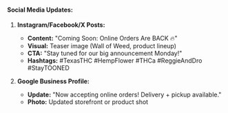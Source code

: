#### **Social Media Updates:**

1. **Instagram/Facebook/X Posts:**
   - **Content:** "Coming Soon: Online Orders Are BACK 🔥"
   - **Visual:** Teaser image (Wall of Weed, product lineup)
   - **CTA:** "Stay tuned for our big announcement Monday!"
   - **Hashtags:** #TexasTHC #HempFlower #THCa #ReggieAndDro #StayTOONED

2. **Google Business Profile:**
   - **Update:** "Now accepting online orders! Delivery + pickup available."
   - **Photo:** Updated storefront or product shot
